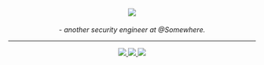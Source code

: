 <h1 align="center"><img align="center" src="https://readme-typing-svg.herokuapp.com/?font=JetBrains+Mono&duration=2000&color=00FF00&center=true&vCenter=true&lines=@doublevkay" /></h1>
<p align="center"><i>- another security engineer at @Somewhere.</i></p>
<hr />
<p align="center">
  <a href="https://twitter.com/doublevkay">
    <img src="https://img.shields.io/twitter/follow/doublevkay?style=for-the-badge&label=%40doublevkay&logo=twitter&logoColor=00AEFF&labelColor=black&color=7fff00">  </a>
  <a href="https://www.linkedin.com/in/vovikhangcdv/">
    <img src="https://img.shields.io/badge/-Khang%20Vo-green?style=for-the-badge&logo=Linkedin&logoColor=00AEFF&labelColor=black&color=black">
  </a>
  
  <!-- <a href="https://doublevkay.github.io/">
    <img src="https://img.shields.io/badge/doublevkay.github.io-0078D4?style=for-the-badge&logo=Google-Chrome&logoColor=00AEFF&labelColor=black&color=black">
  </a> -->
  
  <a href="mailto:doublevkay@gmail.com">
    <img src="https://img.shields.io/badge/doublevkay@gmail.com-0078D4?style=for-the-badge&logo=Microsoft-Outlook&logoColor=00AEFF&labelColor=black&color=black">
  </a>

</p>


